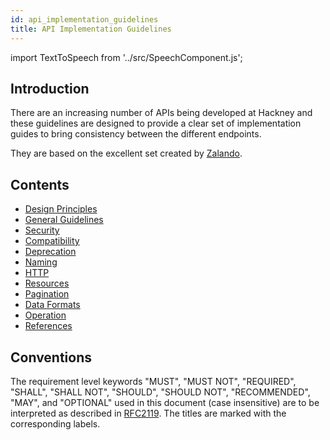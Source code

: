 ```yaml
---
id: api_implementation_guidelines
title: API Implementation Guidelines
---
```


import TextToSpeech from '../src/SpeechComponent.js';

<TextToSpeech>

## Introduction

There are an increasing number of APIs being developed at Hackney and these guidelines are designed to provide a clear set of implementation guides to bring consistency between the different endpoints.

They are based on the excellent set created by [Zalando](https://github.com/zalando/restful-api-guidelines).

## Contents

* [Design Principles](api_design_principles.md)
* [General Guidelines](general_guidelines.md)
* [Security](security.md)
* [Compatibility](compatibility.md)
* [Deprecation](deprecation.md)
* [Naming](naming_conventions.md)
* [HTTP](http.md)
* [Resources](resources.md)
* [Pagination](pagination.md)
* [Data Formats](data-formats.md)
* [Operation](operation.md)
* [References](references.md)

## Conventions

The requirement level keywords "MUST", "MUST NOT", "REQUIRED", "SHALL", "SHALL NOT", "SHOULD", "SHOULD NOT", "RECOMMENDED", "MAY", and "OPTIONAL" used in this document (case insensitive) are to be interpreted as described in [RFC2119](https://www.ietf.org/rfc/rfc2119.txt). The titles are marked with the corresponding labels.
</TextToSpeech>